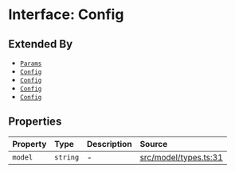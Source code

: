 # Interface: Config

## Extended By

- [`Params`](Params.md)
- [`Config`](../../Chat/interfaces/Config.md)
- [`Config`](../../Completion/interfaces/Config.md)
- [`Config`](../../Embedding/interfaces/Config.md)
- [`Config`](../../SparseVector/interfaces/Config.md)

## Properties

| Property | Type | Description | Source |
| :------ | :------ | :------ | :------ |
| `model` | `string` | - | [src/model/types.ts:31](https://github.com/dexaai/llm-tools/blob/98f7fd5/src/model/types.ts#L31) |
